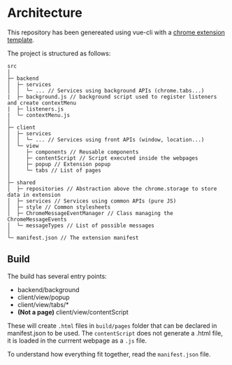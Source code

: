 # Architecture

This repository has been genereated using vue-cli with a [chrome extension template](https://github.com/YuraDev/vue-chrome-extension-template).


The project is structured as follows:

```
src
│
├─ backend
│  ├─ services
│  │  └─ ... // Services using background APIs (chrome.tabs...)
|  ├─ background.js // background script used to register listeners and create contextMenu
|  ├─ listeners.js
|  └─ contextMenu.js
│
├─ client
│  ├─ services
│  │  └─ ... // Services using front APIs (window, location...)
│  └─ view
│     ├─ components // Reusable components
│     ├─ contentScript // Script executed inside the webpages
│     ├─ popup // Extension popup
│     └─ tabs // List of pages
│
├─ shared
│  ├─ repositories // Abstraction above the chrome.storage to store data in extension
│  ├─ services // Services using common APIs (pure JS)
│  ├─ style // Common stylesheets
│  ├─ ChromeMessageEventManager // Class managing the ChromeMessageEvents
│  └─ messageTypes // List of possible messages
│
└─ manifest.json // The extension manifest
```

## Build

The build has several entry points:

- backend/background
- client/view/popup
- client/view/tabs/*
- **(Not a page)** client/view/contentScript

These will create `.html` files in `build/pages` folder that can be declared in manifest.json to be used. The `contentScript` does not generate a .html file, it is loaded in the currrent webpage as a `.js` file.

To understand how everything fit together, read the `manifest.json` file.
